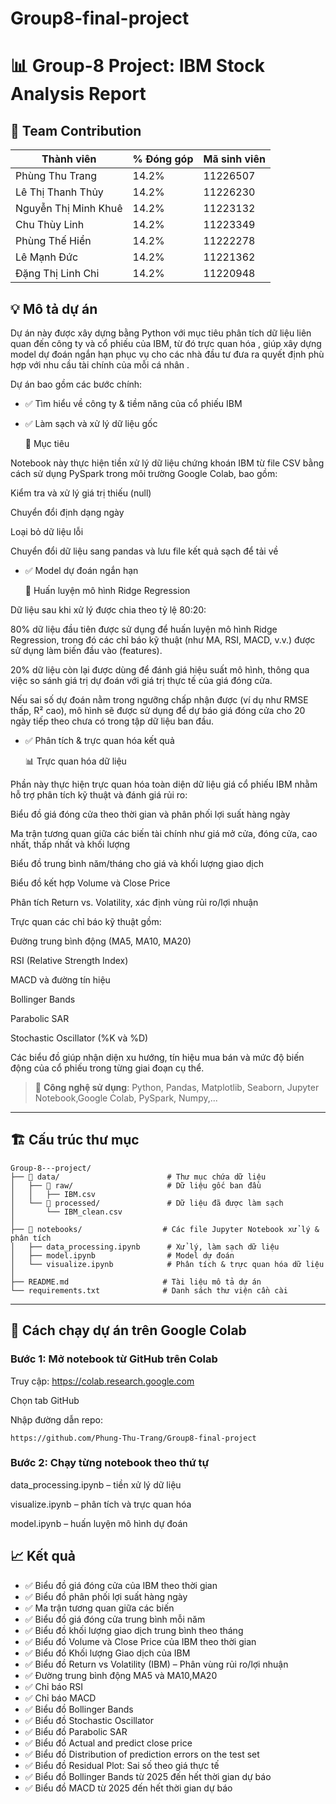 # Group8-final-project
# 📊 Group-8 Project: IBM Stock Analysis Report
## 👥 Team Contribution

| Thành viên              | % Đóng góp | Mã sinh viên |
|-------------------------|------------|--------------|
| Phùng Thu Trang         | 14.2%      |    11226507  |
| Lê Thị Thanh Thủy       | 14.2%      |    11226230  |
| Nguyễn Thị Minh Khuê    | 14.2%      |    11223132  |
| Chu Thùy Linh           | 14.2%      |    11223349  |
| Phùng Thế Hiển          | 14.2%      |    11222278  |
| Lê Mạnh Đức             | 14.2%      |    11221362  |
| Đặng Thị Linh Chi       | 14.2%      |    11220948  |


## 💡 Mô tả dự án

Dự án này được xây dựng bằng Python với mục tiêu phân tích dữ liệu liên quan đến công ty và cổ phiếu của IBM, từ đó trực quan hóa , giúp xây dựng model dự đoán ngắn hạn phục vụ cho các nhà đầu tư đưa ra quyết định phù hợp với nhu cầu tài chính của mỗi cá nhân .

Dự án bao gồm các bước chính:

- ✅ Tìm hiểu về công ty & tiềm năng của cổ phiếu IBM

- ✅ Làm sạch và xử lý dữ liệu gốc

   📁 Mục tiêu
  
Notebook này thực hiện tiền xử lý dữ liệu chứng khoán IBM từ file CSV bằng cách sử dụng PySpark trong môi trường Google Colab, bao gồm:

  Kiểm tra và xử lý giá trị thiếu (null)

  Chuyển đổi định dạng ngày

  Loại bỏ dữ liệu lỗi

  Chuyển đổi dữ liệu sang pandas và lưu file kết quả sạch để tải về

- ✅ Model dự đoán ngắn hạn

  🧠 Huấn luyện mô hình Ridge Regression
  
Dữ liệu sau khi xử lý được chia theo tỷ lệ 80:20:

  80% dữ liệu đầu tiên được sử dụng để huấn luyện mô hình Ridge Regression, trong đó các chỉ báo kỹ thuật (như MA, RSI, MACD, v.v.) được sử dụng làm biến đầu vào 
  (features).

  20% dữ liệu còn lại được dùng để đánh giá hiệu suất mô hình, thông qua việc so sánh giá trị dự đoán với giá trị thực tế của giá đóng cửa.

  Nếu sai số dự đoán nằm trong ngưỡng chấp nhận được (ví dụ như RMSE thấp, R² cao), mô hình sẽ được sử dụng để dự báo giá đóng cửa cho 20 ngày tiếp theo chưa có 
  trong tập dữ liệu ban đầu.


- ✅ Phân tích & trực quan hóa kết quả

  📊 Trực quan hóa dữ liệu
  
Phần này thực hiện trực quan hóa toàn diện dữ liệu giá cổ phiếu IBM nhằm hỗ trợ phân tích kỹ thuật và đánh giá rủi ro:

  Biểu đồ giá đóng cửa theo thời gian và phân phối lợi suất hàng ngày

  Ma trận tương quan giữa các biến tài chính như giá mở cửa, đóng cửa, cao nhất, thấp nhất và khối lượng

  Biểu đồ trung bình năm/tháng cho giá và khối lượng giao dịch

  Biểu đồ kết hợp Volume và Close Price

  Phân tích Return vs. Volatility, xác định vùng rủi ro/lợi nhuận

  Trực quan các chỉ báo kỹ thuật gồm:

  Đường trung bình động (MA5, MA10, MA20)

  RSI (Relative Strength Index)

  MACD và đường tín hiệu

  Bollinger Bands

  Parabolic SAR

  Stochastic Oscillator (%K và %D)

Các biểu đồ giúp nhận diện xu hướng, tín hiệu mua bán và mức độ biến động của cổ phiếu trong từng giai đoạn cụ thể.


> 🔧 **Công nghệ sử dụng**: Python, Pandas, Matplotlib, Seaborn, Jupyter Notebook,Google Colab, PySpark, Numpy,...

---

## 🏗️ Cấu trúc thư mục
```
Group-8---project/
├── 📁 data/                        # Thư mục chứa dữ liệu
│   ├── 📁 raw/                     # Dữ liệu gốc ban đầu
│   │   ├── IBM.csv
│   └── 📁 processed/               # Dữ liệu đã được làm sạch
│       └── IBM_clean.csv
│
├── 📁 notebooks/                  # Các file Jupyter Notebook xử lý & phân tích
│   ├── data_processing.ipynb      # Xử lý, làm sạch dữ liệu
│   ├── model.ipynb                # Model dự đoán
│   └── visualize.ipynb            # Phân tích & trực quan hóa dữ liệu
│
├── README.md                     # Tài liệu mô tả dự án
└── requirements.txt              # Danh sách thư viện cần cài
```
---

## 🚀 Cách chạy dự án trên Google Colab

### Bước 1: Mở notebook từ GitHub trên Colab
Truy cập: https://colab.research.google.com

Chọn tab GitHub

Nhập đường dẫn repo:

```
https://github.com/Phung-Thu-Trang/Group8-final-project

```

### Bước 2: Chạy từng notebook theo thứ tự

data_processing.ipynb – tiền xử lý dữ liệu

visualize.ipynb – phân tích và trực quan hóa

model.ipynb – huấn luyện mô hình dự đoán

## 📈 Kết quả 

- ✅ Biểu đồ giá đóng cửa của IBM theo thời gian
- ✅ Biểu đồ phân phối lợi suất hàng ngày
- ✅ Ma trận tương quan giữa các biến
- ✅ Biểu đồ giá đóng cửa trung bình mỗi năm
- ✅ Biểu đồ khối lượng giao dịch trung bình theo tháng
- ✅ Biểu đồ Volume và Close Price của IBM theo thời gian
- ✅ Biểu đồ Khối lượng Giao dịch của IBM
- ✅ Biểu đồ Return vs Volatility (IBM) – Phân vùng rủi ro/lợi nhuận
- ✅ Đường trung bình động MA5 và MA10,MA20
- ✅ Chỉ báo RSI
- ✅ Chỉ báo MACD
- ✅ Biểu đồ Bollinger Bands
- ✅ Biểu đồ Stochastic Oscillator
- ✅ Biểu đồ Parabolic SAR
- ✅ Biểu đồ Actual and predict close price
- ✅ Biểu đồ Distribution of prediction errors on the test set
- ✅ Biểu đồ Residual Plot: Sai số theo giá thực tế
- ✅ Biểu đồ Bollinger Bands từ 2025 đến hết thời gian dự báo
- ✅ Biểu đồ MACD từ 2025 đến hết thời gian dự báo
